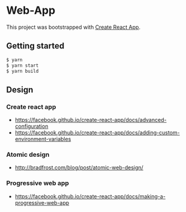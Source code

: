 # Web-App

This project was bootstrapped with [Create React App](https://github.com/facebook/create-react-app).

## Getting started

```bash
$ yarn
$ yarn start
$ yarn build
```

## Design

### Create react app

- https://facebook.github.io/create-react-app/docs/advanced-configuration
- https://facebook.github.io/create-react-app/docs/adding-custom-environment-variables

### Atomic design

- http://bradfrost.com/blog/post/atomic-web-design/

### Progressive web app

- https://facebook.github.io/create-react-app/docs/making-a-progressive-web-app
